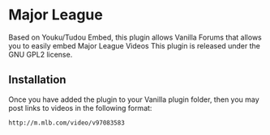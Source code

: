 # Major League

Based on Youku/Tudou Embed, this plugin allows Vanilla Forums that allows you to easily embed Major League Videos
This plugin is released under the GNU GPL2 license.

## Installation

Once you have added the plugin to your Vanilla plugin folder, then you may post links to videos in the following format:

```
http://m.mlb.com/video/v97083583
```
